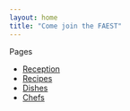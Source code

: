 ```yaml
---
layout: home
title: "Come join the FAEST"
---
```


Pages

- [Reception](index)
- [Recipes](resources)
- [Dishes](software)
- [Chefs](authors)

